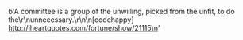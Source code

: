 b'A committee is a group of the unwilling, picked from the unfit, to do the\r\nunnecessary.\r\n\n[codehappy] http://iheartquotes.com/fortune/show/21115\n'